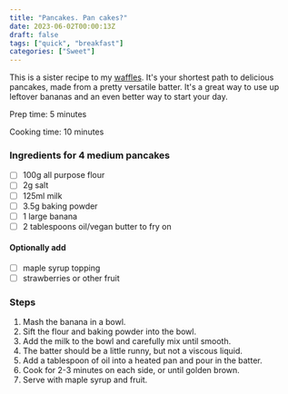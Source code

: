 ```yaml
---
title: "Pancakes. Pan cakes?"
date: 2023-06-02T00:00:13Z
draft: false
tags: ["quick", "breakfast"]
categories: ["Sweet"]
---
```


This is a sister recipe to my [waffles](/posts/sweet/waffles/). It's your shortest path to delicious pancakes, made from a pretty versatile batter. It's a great way to use up leftover bananas and an even better way to start your day.

<div class="recipe" id="recipe">
Prep time: 5 minutes

Cooking time: 10 minutes

### Ingredients for 4 medium pancakes
- [ ] 100g all purpose flour
- [ ] 2g salt
- [ ] 125ml milk
- [ ] 3.5g baking powder
- [ ] 1 large banana
- [ ] 2 tablespoons oil/vegan butter to fry on

#### Optionally add
- [ ] maple syrup topping
- [ ] strawberries or other fruit

### Steps
1. Mash the banana in a bowl.
2. Sift the flour and baking powder into the bowl.
3. Add the milk to the bowl and carefully mix until smooth.
4. The batter should be a little runny, but not a viscous liquid.
5. Add a tablespoon of oil into a heated pan and pour in the batter.
6. Cook for 2-3 minutes on each side, or until golden brown.
7. Serve with maple syrup and fruit.

</div>
